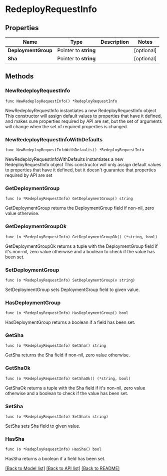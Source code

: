 # RedeployRequestInfo

## Properties

Name | Type | Description | Notes
------------ | ------------- | ------------- | -------------
**DeploymentGroup** | Pointer to **string** |  | [optional] 
**Sha** | Pointer to **string** |  | [optional] 

## Methods

### NewRedeployRequestInfo

`func NewRedeployRequestInfo() *RedeployRequestInfo`

NewRedeployRequestInfo instantiates a new RedeployRequestInfo object
This constructor will assign default values to properties that have it defined,
and makes sure properties required by API are set, but the set of arguments
will change when the set of required properties is changed

### NewRedeployRequestInfoWithDefaults

`func NewRedeployRequestInfoWithDefaults() *RedeployRequestInfo`

NewRedeployRequestInfoWithDefaults instantiates a new RedeployRequestInfo object
This constructor will only assign default values to properties that have it defined,
but it doesn't guarantee that properties required by API are set

### GetDeploymentGroup

`func (o *RedeployRequestInfo) GetDeploymentGroup() string`

GetDeploymentGroup returns the DeploymentGroup field if non-nil, zero value otherwise.

### GetDeploymentGroupOk

`func (o *RedeployRequestInfo) GetDeploymentGroupOk() (*string, bool)`

GetDeploymentGroupOk returns a tuple with the DeploymentGroup field if it's non-nil, zero value otherwise
and a boolean to check if the value has been set.

### SetDeploymentGroup

`func (o *RedeployRequestInfo) SetDeploymentGroup(v string)`

SetDeploymentGroup sets DeploymentGroup field to given value.

### HasDeploymentGroup

`func (o *RedeployRequestInfo) HasDeploymentGroup() bool`

HasDeploymentGroup returns a boolean if a field has been set.

### GetSha

`func (o *RedeployRequestInfo) GetSha() string`

GetSha returns the Sha field if non-nil, zero value otherwise.

### GetShaOk

`func (o *RedeployRequestInfo) GetShaOk() (*string, bool)`

GetShaOk returns a tuple with the Sha field if it's non-nil, zero value otherwise
and a boolean to check if the value has been set.

### SetSha

`func (o *RedeployRequestInfo) SetSha(v string)`

SetSha sets Sha field to given value.

### HasSha

`func (o *RedeployRequestInfo) HasSha() bool`

HasSha returns a boolean if a field has been set.


[[Back to Model list]](../README.md#documentation-for-models) [[Back to API list]](../README.md#documentation-for-api-endpoints) [[Back to README]](../README.md)


